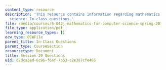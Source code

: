```yaml
---
content_type: resource
description: 'This resource contains information regarding mathematics for computer
  science: In-class questions.'
file: /media/courses/6-042j-mathematics-for-computer-science-spring-2015/d2dca3ed6c96f6af7b53c2e387cfe466_MIT6_042JS15_cp29.pdf
file_type: application/pdf
learning_resource_types: []
ocw_type: OCWFile
parent_title: In-Class Questions
parent_type: CourseSection
resourcetype: Document
title: Session 29 Questions
uid: d2dca3ed-6c96-f6af-7b53-c2e387cfe466
---
```

